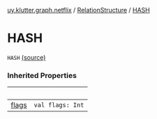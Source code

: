 [uy.klutter.graph.netflix](../index.md) / [RelationStructure](index.md) / [HASH](.)


# HASH
`HASH` [(source)](https://github.com/kohesive/klutter/blob/master/netflix-graph-jdk6/src/main/kotlin/uy/klutter/graph/netflix/NetflixGraph.kt#L40)



### Inherited Properties

|&nbsp;|&nbsp;|
|---|---|
| [flags](flags.md) | `val flags: Int` |
